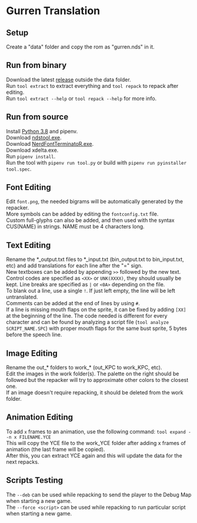 # Gurren Translation
## Setup
Create a "data" folder and copy the rom as "gurren.nds" in it.  
## Run from binary
Download the latest [release](https://github.com/Illidanz/GurrenTranslation/releases) outside the data folder.  
Run `tool extract` to extract everything and `tool repack` to repack after editing.  
Run `tool extract --help` or `tool repack --help` for more info.  
## Run from source
Install [Python 3.8](https://www.python.org/downloads/) and pipenv.  
Download [ndstool.exe](https://www.darkfader.net/ds/files/ndstool.exe).  
Download [NerdFontTerminatoR.exe](https://github.com/pleonex/NerdFontTerminatoR/releases).  
Download xdelta.exe.  
Run `pipenv install`.  
Run the tool with `pipenv run tool.py` or build with `pipenv run pyinstaller tool.spec`.  
## Font Editing
Edit `font.png`, the needed bigrams will be automatically generated by the repacker.  
More symbols can be added by editing the `fontconfig.txt` file.  
Custom full-glyphs can also be added, and then used with the syntax CUS(NAME) in strings. NAME must be 4 characters long.  
## Text Editing
Rename the \*\_output.txt files to \*\_input.txt (bin_output.txt to bin_input.txt, etc) and add translations for each line after the "=" sign.  
New textboxes can be added by appending `>>` followed by the new text.  
Control codes are specified as `<XX>` or `UNK(XXXX)`, they should usually be kept. Line breaks are specified as `|` or `<0A>` depending on the file.  
To blank out a line, use a single `!`. If just left empty, the line will be left untranslated.  
Comments can be added at the end of lines by using `#`.  
If a line is missing mouth flaps on the sprite, it can be fixed by adding `[XX]` at the beginning of the line. The code needed is different for every character and can be found by analyzing a script file (`tool analyze SCRIPT_NAME.SPC`) with proper mouth flaps for the same bust sprite, 5 bytes before the speech line.  
## Image Editing
Rename the out\_\* folders to work\_\* (out_KPC to work_KPC, etc).  
Edit the images in the work folder(s). The palette on the right should be followed but the repacker will try to approximate other colors to the closest one.  
If an image doesn't require repacking, it should be deleted from the work folder.  
## Animation Editing
To add `x` frames to an animation, use the following command:
`tool expand --n x FILENAME.YCE`  
This will copy the YCE file to the work_YCE folder after adding x frames of animation (the last frame will be copied).  
After this, you can extract YCE again and this will update the data for the next repacks.  
## Scripts Testing
The `--deb` can be used while repacking to send the player to the Debug Map when starting a new game.  
The `--force <script>` can be used while repacking to run particular script when starting a new game.  
